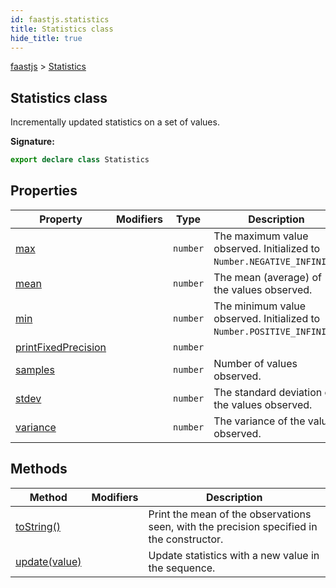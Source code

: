 ```yaml
---
id: faastjs.statistics
title: Statistics class
hide_title: true
---
```

[faastjs](./faastjs.md) &gt; [Statistics](./faastjs.statistics.md)

## Statistics class

Incrementally updated statistics on a set of values.

<b>Signature:</b>

```typescript
export declare class Statistics 
```

## Properties

|  Property | Modifiers | Type | Description |
|  --- | --- | --- | --- |
|  [max](./faastjs.statistics.max.md) |  | <code>number</code> | The maximum value observed. Initialized to <code>Number.NEGATIVE_INFINITY</code>. |
|  [mean](./faastjs.statistics.mean.md) |  | <code>number</code> | The mean (average) of the values observed. |
|  [min](./faastjs.statistics.min.md) |  | <code>number</code> | The minimum value observed. Initialized to <code>Number.POSITIVE_INFINITY</code>. |
|  [printFixedPrecision](./faastjs.statistics.printfixedprecision.md) |  | <code>number</code> |  |
|  [samples](./faastjs.statistics.samples.md) |  | <code>number</code> | Number of values observed. |
|  [stdev](./faastjs.statistics.stdev.md) |  | <code>number</code> | The standard deviation of the values observed. |
|  [variance](./faastjs.statistics.variance.md) |  | <code>number</code> | The variance of the values observed. |

## Methods

|  Method | Modifiers | Description |
|  --- | --- | --- |
|  [toString()](./faastjs.statistics.tostring.md) |  | Print the mean of the observations seen, with the precision specified in the constructor. |
|  [update(value)](./faastjs.statistics.update.md) |  | Update statistics with a new value in the sequence. |
